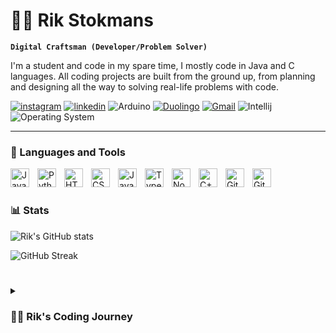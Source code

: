 # 🏄‍♂️ Rik Stokmans

**`Digital Craftsman (Developer/Problem Solver)`**

I'm a student and code in my spare time, I mostly code in Java and C languages. All coding projects are built from the ground up, from planning and designing all the way to solving real-life problems with code. 

   <p align="left">
      <a href="https://www.instagram.com/rikstokmans/?next=%2F">
         <img alt="instagram" title="Follow me on Instagram" src="https://img.shields.io/badge/Instagram-E4405F?style=for-the-badge&logo=instagram&logoColor=white"/></a>
      <a href="https://www.linkedin.com/in/rik-stokmans-a74a83220/">
         <img alt="linkedin" title="Follow me on LinkedIn" src="https://img.shields.io/badge/LinkedIn-0077B5?style=for-the-badge&logo=linkedin&logoColor=white"/></a>
      <a>
         <img alt="Arduino" title="I like making things with arduino" src="https://img.shields.io/badge/Arduino-00979D?style=for-the-badge&logo=Arduino&logoColor=white"/></a>
      <a href="https://www.duolingo.com/profile/RikStokman">
         <img alt="Duolingo" title="Follow me on DuoLingo" src="https://img.shields.io/badge/Duolingo-58CC02?style=for-the-badge&logo=Duolingo&logoColor=white"/></a>
      <a href="mailto:uptake_rolling.0h@icloud.com">
         <img alt="Gmail" title="Send me an e-mail" src="https://img.shields.io/badge/Gmail-D14836?style=for-the-badge&logo=gmail&logoColor=white"/></a>
      <a>
         <img alt="Intellij" title="My favorite editor" src="https://img.shields.io/badge/IntelliJ_IDEA-000000.svg?style=for-the-badge&logo=intellij-idea&logoColor=white"/></a>
      <a>
         <img alt="Operating System" title="My OS of choice" src="https://img.shields.io/badge/mac%20os-000000?style=for-the-badge&logo=apple&logoColor=white"/></a>
   </p>

---

### 🧰 Languages and Tools

<img align="left" alt="Java" width="30px" style="padding-right:10px;" src="https://cdn.jsdelivr.net/gh/devicons/devicon/icons/java/java-original.svg"/>
<img align="left" alt="Python" width="30px" style="padding-right:10px;" src="https://cdn.jsdelivr.net/gh/devicons/devicon/icons/python/python-plain.svg" />
<img align="left" alt="HTML" width="30px" style="padding-right:10px;" src="https://cdn.jsdelivr.net/gh/devicons/devicon/icons/html5/html5-plain.svg" />
<img align="left" alt="CSS" width="30px" style="padding-right:10px;" src="https://cdn.jsdelivr.net/gh/devicons/devicon/icons/css3/css3-plain.svg" />
<img align="left" alt="JavaScript" width="30px" style="padding-right:10px;" src="https://cdn.jsdelivr.net/gh/devicons/devicon/icons/javascript/javascript-plain.svg" />
<img align="left" alt="TypeScript" width="30px" style="padding-right:10px;" src="https://cdn.jsdelivr.net/gh/devicons/devicon/icons/typescript/typescript-plain.svg" />
<img align="left" alt="NodeJS" width="30px" style="padding-right:10px;" src="https://cdn.jsdelivr.net/gh/devicons/devicon/icons/nodejs/nodejs-original.svg" />
<img align="left" alt="C++" width="30px" style="padding-right:10px;" src="https://cdn.jsdelivr.net/gh/devicons/devicon/icons/cplusplus/cplusplus-line.svg" />
<img align="left" alt="Git" width="30px" style="padding-right:10px;" src="https://cdn.jsdelivr.net/gh/devicons/devicon/icons/git/git-original.svg" />
<img align="left" alt="GitHub" width="30px" style="padding-right:10px;" src="https://cdn.jsdelivr.net/gh/devicons/devicon/icons/github/github-original.svg" />
<br />

#

### 📊 Stats

![Rik's GitHub stats](https://github-readme-stats.vercel.app/api?username=Rik-Stokmans&show_icons=true&theme=gruvbox)
<!--![Rik's GitHub stats](https://github-readme-stats.vercel.app/api/top-langs/?username=Rik-Stokmans&theme=gruvbox&)-->


![GitHub Streak](https://streak-stats.demolab.com?user=Rik-Stokmans&theme=gruvbox&border_radius=4.5)

#

<details>
 <summary><h3>👨‍💻 Rik's Coding Journey</h3></summary>
   Work in progress
